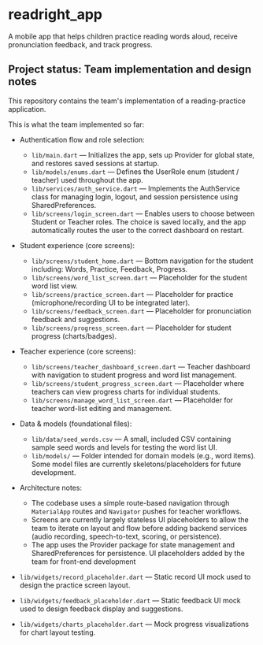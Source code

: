 # readright_app

A mobile app that helps children practice reading words aloud, 
receive pronunciation feedback, and track progress.

## Project status: Team implementation and design notes

This repository contains the team's implementation of a reading-practice application.

This is what the team implemented so far:

- Authentication flow and role selection:
  - `lib/main.dart` — Initializes the app, sets up Provider for global state, and restores saved sessions at startup.
  - `lib/models/enums.dart` — Defines the UserRole enum (student / teacher) used throughout the app. 
  - `lib/services/auth_service.dart` — Implements the AuthService class for managing login, logout, and session persistence using SharedPreferences. 
  - `lib/screens/login_screen.dart` — Enables users to choose between Student or Teacher roles. The choice is saved locally, and the app automatically routes the user to the correct dashboard on restart.

- Student experience (core screens):
  - `lib/screens/student_home.dart` — Bottom navigation for the student including: Words, Practice, Feedback, Progress.
  - `lib/screens/word_list_screen.dart` — Placeholder for the student word list view.
  - `lib/screens/practice_screen.dart` — Placeholder for practice (microphone/recording UI to be integrated later).
  - `lib/screens/feedback_screen.dart` — Placeholder for pronunciation feedback and suggestions.
  - `lib/screens/progress_screen.dart` — Placeholder for student progress (charts/badges).

- Teacher experience (core screens):
  - `lib/screens/teacher_dashboard_screen.dart` — Teacher dashboard with navigation to student progress and word list management.
  - `lib/screens/student_progress_screen.dart` — Placeholder where teachers can view progress charts for individual students.
  - `lib/screens/manage_word_list_screen.dart` — Placeholder for teacher word-list editing and management.

- Data & models (foundational files):
  - `lib/data/seed_words.csv` — A small, included CSV containing sample seed words and levels for testing the word list UI.
  - `lib/models/` — Folder intended for domain models (e.g., word items). Some model files are currently skeletons/placeholders for future development.

- Architecture notes:
  - The codebase uses a simple route-based navigation through `MaterialApp` routes and `Navigator` pushes for teacher workflows.
  - Screens are currently largely stateless UI placeholders to allow the team to iterate on layout and flow before adding backend services (audio recording, speech-to-text, scoring, or persistence).
  - The app uses the Provider package for state management and SharedPreferences for persistence.
UI placeholders added by the team for front-end development
- `lib/widgets/record_placeholder.dart` — Static record UI mock used to design the practice screen layout.
- `lib/widgets/feedback_placeholder.dart` — Static feedback UI mock used to design feedback display and suggestions.
- `lib/widgets/charts_placeholder.dart` — Mock progress visualizations for chart layout testing.


